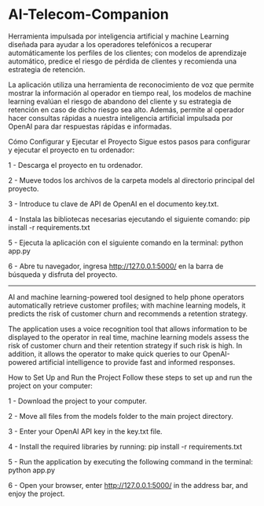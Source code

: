# AI-Telecom-Companion

Herramienta impulsada por inteligencia artificial y machine Learning diseñada para ayudar a los operadores telefónicos a recuperar automáticamente los perfiles de los clientes; con modelos de aprendizaje automático, predice el riesgo de pérdida de clientes y recomienda una estrategia de retención.

La aplicación utiliza una herramienta de reconocimiento de voz que permite mostrar la información al operador en tiempo real, los modelos de machine learning evalúan el riesgo de abandono del cliente y su estrategia de retención en caso de dicho riesgo sea alto. Además, permite al operador hacer consultas rápidas a nuestra inteligencia artificial impulsada por OpenAI para dar respuestas rápidas e informadas.

Cómo Configurar y Ejecutar el Proyecto
Sigue estos pasos para configurar y ejecutar el proyecto en tu ordenador:

1 - Descarga el proyecto en tu ordenador.

2 - Mueve todos los archivos de la carpeta models al directorio principal del proyecto.

3 - Introduce tu clave de API de OpenAI en el documento key.txt.

4 - Instala las bibliotecas necesarias ejecutando el siguiente comando: pip install -r requirements.txt

5 - Ejecuta la aplicación con el siguiente comando en la terminal: python app.py

6 - Abre tu navegador, ingresa http://127.0.0.1:5000/ en la barra de búsqueda y disfruta del proyecto.


-------

AI and machine learning-powered tool designed to help phone operators automatically retrieve customer profiles; with machine learning models, it predicts the risk of customer churn and recommends a retention strategy.

The application uses a voice recognition tool that allows information to be displayed to the operator in real time, machine learning models assess the risk of customer churn and their retention strategy if such risk is high. In addition, it allows the operator to make quick queries to our OpenAI-powered artificial intelligence to provide fast and informed responses.

How to Set Up and Run the Project
Follow these steps to set up and run the project on your computer:

1 - Download the project to your computer.

2 - Move all files from the models folder to the main project directory.

3 - Enter your OpenAI API key in the key.txt file.

4 - Install the required libraries by running: pip install -r requirements.txt

5 - Run the application by executing the following command in the terminal: python app.py

6 - Open your browser, enter http://127.0.0.1:5000/ in the address bar, and enjoy the project.
